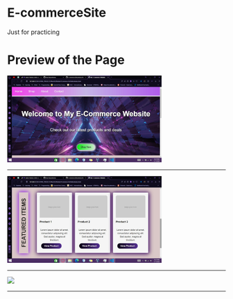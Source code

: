 # E-commerceSite
Just for practicing

# Preview of the Page
<img src="site_img.jpg"  height="200px"><hr>
<img src="site_img3.jpg"  height="200px"> <hr>
<img src="site_img2.jpg"  height="200px"> <hr>

